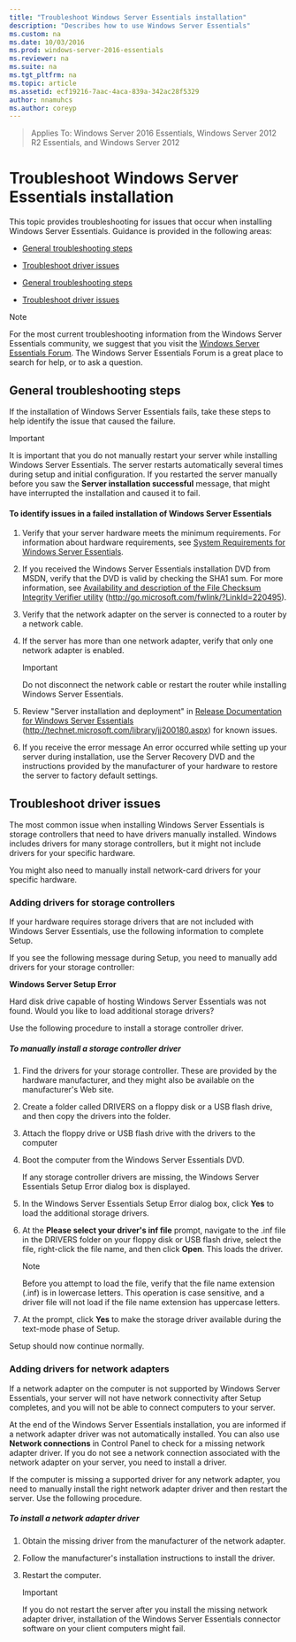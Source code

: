 ```yaml
---
title: "Troubleshoot Windows Server Essentials installation"
description: "Describes how to use Windows Server Essentials"
ms.custom: na
ms.date: 10/03/2016
ms.prod: windows-server-2016-essentials
ms.reviewer: na
ms.suite: na
ms.tgt_pltfrm: na
ms.topic: article
ms.assetid: ecf19216-7aac-4aca-839a-342ac28f5329
author: nnamuhcs
ms.author: coreyp
---
```


>Applies To: Windows Server 2016 Essentials, Windows Server 2012 R2 Essentials, and Windows Server 2012


# Troubleshoot Windows Server Essentials installation
This topic provides troubleshooting for issues that occur when installing  Windows Server Essentials. Guidance is provided in the following areas:  
  

-   [General troubleshooting steps](Troubleshoot-Windows-Server-Essentials-installation.md#BKMK_GeneralTroubleshootingSteps)  
  
-   [Troubleshoot driver issues](Troubleshoot-Windows-Server-Essentials-installation.md#BKMK_TroubleshootDrivers)  

-   [General troubleshooting steps](../support/Troubleshoot-Windows-Server-Essentials-installation.md#BKMK_GeneralTroubleshootingSteps)  
  
-   [Troubleshoot driver issues](../support/Troubleshoot-Windows-Server-Essentials-installation.md#BKMK_TroubleshootDrivers)  

  
> [!NOTE]
>  For the most current troubleshooting information from the  Windows Server Essentials community, we suggest that you visit the [Windows Server Essentials Forum](http://social.technet.microsoft.com/Forums/winserveressentials/threads). The Windows Server Essentials Forum is a great place to search for help, or to ask a question.  
  
##  <a name="BKMK_GeneralTroubleshootingSteps"></a> General troubleshooting steps  
 If the installation of  Windows Server Essentials fails, take these steps to help identify the issue that caused the failure.  
  
> [!IMPORTANT]
>  It is important that you do not manually restart your server while installing  Windows Server Essentials. The server restarts automatically several times during setup and initial configuration. If you restarted the server manually before you saw the **Server installation successful** message, that might have interrupted the installation and caused it to fail.  
  
#### To identify issues in a failed installation of Windows Server Essentials  
  
1.  Verify that your server hardware meets the minimum requirements. For information about hardware requirements, see [System Requirements for Windows Server Essentials](../install/System-Requirements-for-Windows-Server-Essentials.md).  
  
2.  If you received the  Windows Server Essentials installation DVD from MSDN, verify that the DVD is valid by checking the SHA1 sum. For more information, see [Availability and description of the File Checksum Integrity Verifier utility](http://go.microsoft.com/fwlink/?LinkId=220495) (http://go.microsoft.com/fwlink/?LinkId=220495).  
  
3.  Verify that the network adapter on the server is connected to a router by a network cable.  
  
4.  If the server has more than one network adapter, verify that only one network adapter is enabled.  
  
    > [!IMPORTANT]
    >  Do not disconnect the network cable or restart the router while installing  Windows Server Essentials.  
  
5.  Review "Server installation and deployment" in [Release Documentation for Windows Server Essentials](../install/Release-Documentation-for-Windows-Server-Essentials.md) (http://technet.microsoft.com/library/jj200180.aspx) for known issues.  
  
6.  If you receive the error message An error occurred while setting up your server during installation, use the Server Recovery DVD and the instructions provided by the manufacturer of your hardware to restore the server to factory default settings.  
  
##  <a name="BKMK_TroubleshootDrivers"></a> Troubleshoot driver issues  
 The most common issue when installing  Windows Server Essentials is storage controllers that need to have drivers manually installed. Windows includes drivers for many storage controllers, but it might not include drivers for your specific hardware.  
  
 You might also need to manually install network-card drivers for your specific hardware.  
  
###  <a name="BKMK_StorageDrivers"></a> Adding drivers for storage controllers  
 If your hardware requires storage drivers that are not included with  Windows Server Essentials, use the following information to complete Setup.  
  
 If you see the following message during Setup, you need to manually add drivers for your storage controller:  
  
 **Windows Server Setup Error**  
  
 Hard disk drive capable of hosting  Windows Server Essentials was not found. Would you like to load additional storage drivers?  
  
 Use the following procedure to install a storage controller driver.  
  
##### To manually install a storage controller driver  
  
1.  Find the drivers for your storage controller. These are provided by the hardware manufacturer, and they might also be available on the manufacturer's Web site.  
  
2.  Create a folder called DRIVERS on a floppy disk or a USB flash drive, and then copy the drivers into the folder.  
  
3.  Attach the floppy drive or USB flash drive with the drivers to the computer  
  
4.  Boot the computer from the  Windows Server Essentials DVD.  
  
     If any storage controller drivers are missing, the  Windows Server Essentials Setup Error dialog box is displayed.  
  
5.  In the  Windows Server Essentials Setup Error dialog box, click **Yes** to load the additional storage drivers.  
  
6.  At the **Please select your driver's inf file** prompt, navigate to the .inf file in the DRIVERS folder on your floppy disk or USB flash drive, select the file, right-click the file name, and then click **Open**. This loads the driver.  
  
    > [!NOTE]
    >  Before you attempt to load the file, verify that the file name extension (.inf) is in lowercase letters. This operation is case sensitive, and a driver file will not load if the file name extension has uppercase letters.  
  
7.  At the prompt, click **Yes** to make the storage driver available during the text-mode phase of Setup.  
  
 Setup should now continue normally.  
  
###  <a name="BKMK_AddingNICdrivers"></a> Adding drivers for network adapters  
 If a network adapter on the computer is not supported by  Windows Server Essentials, your server will not have network connectivity after Setup completes, and you will not be able to connect computers to your server.  
  
 At the end of the  Windows Server Essentials installation, you are informed if a network adapter driver was not automatically installed. You can also use **Network connections** in Control Panel to check for a missing network adapter driver. If you do not see a network connection associated with the network adapter on your server, you need to install a driver.  
  
 If the computer is missing a supported driver for any network adapter, you need to manually install the right network adapter driver and then restart the server. Use the following procedure.  
  
##### To install a network adapter driver  
  
1.  Obtain the missing driver from the manufacturer of the network adapter.  
  
2.  Follow the manufacturer's installation instructions to install the driver.  
  
3.  Restart the computer.  
  
    > [!IMPORTANT]
    >  If you do not restart the server after you install the missing network adapter driver, installation of the  Windows Server Essentials connector software on your client computers might fail.
